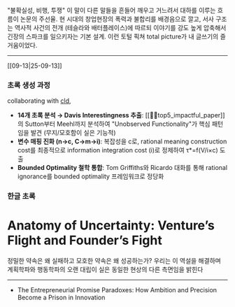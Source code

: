 "불확실성, 비행, 투쟁" 이 말이 다른 말들을 흔들어 깨우고 거느려서 대하를 이루는 흐름이 논문의 주선율. 현 시대의 창업현장의 폭력과 불합리를 배경음으로 깔고, 서사 구조는 역사적 사건의 전개 (테슬라와 배터플레이스)에 따르되 이야기를 강도 높게 압축해서 긴장의 스파크를 일으키자는 기본 설계. 이런 토털 픽쳐 total picture가 내 글쓰기의 즐거움이었다. 


---
[[09-13|25-09-13]]
### 초록 생성 과정
collaborating with [cld](https://claude.ai/share/362739f1-ec84-403b-ba1f-4e44dd15c650),  
- **14개 초록 분석 → Davis Interestingness 추출**: [[🖐🏼top5_impactful_paper]]의 Sutton부터 Meehl까지 분석하여 "Unobserved Functionality"가 핵심 패턴임을 발견 (무지/모호함이 실은 기능적)
- **변수 매핑 진화 (n→c, C→m→i)**: 복잡성을 c로, rational meaning construction cost를 최종적으로 information integration cost (i)로 정제하여 τ*=f(V/i×c) 도출
- **Bounded Optimality 철학 통합**: Tom Griffiths와 Ricardo 대화를 통해 rational ignorance를 bounded optimality 프레임워크로 정당화

### 한글 초록
# Anatomy of Uncertainty: Venture’s Flight and Founder’s Fight
정밀한 약속은 왜 실패하고 모호한 약속은 왜 성공하는가? 우리는 이 역설을 해결하며 계획학파와 행동학파의 오랜 대립이 실은 동일한 현상의 다른 측면임을 밝힌다 

---
- The Entrepreneurial Promise Paradoxes: How Ambition and Precision Become a Prison in Innovation